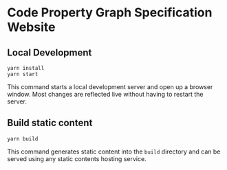 # Code Property Graph Specification Website

## Local Development

```console
yarn install
yarn start
```

This command starts a local development server and open up a browser window. Most changes are reflected live without having to restart the server.

## Build static content

```console
yarn build
```

This command generates static content into the `build` directory and can be served using any static contents hosting service.
